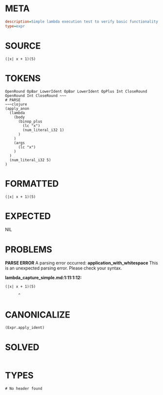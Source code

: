 # META
~~~ini
description=Simple lambda execution test to verify basic functionality works
type=expr
~~~
# SOURCE
~~~roc
(|x| x + 1)(5)
~~~
# TOKENS
~~~text
OpenRound OpBar LowerIdent OpBar LowerIdent OpPlus Int CloseRound OpenRound Int CloseRound ~~~
# PARSE
~~~clojure
(apply_anon
  (lambda
    (body
      (binop_plus
        (lc "x")
        (num_literal_i32 1)
      )
    )
    (args
      (lc "x")
    )
  )
  (num_literal_i32 5)
)
~~~
# FORMATTED
~~~roc
(|x| x + 1)(5)
~~~
# EXPECTED
NIL
# PROBLEMS
**PARSE ERROR**
A parsing error occurred: **application_with_whitespace**
This is an unexpected parsing error. Please check your syntax.

**lambda_capture_simple.md:1:11:1:12:**
```roc
(|x| x + 1)(5)
```
          ^


# CANONICALIZE
~~~clojure
(Expr.apply_ident)
~~~
# SOLVED
~~~clojure
~~~
# TYPES
~~~roc
# No header found
~~~
